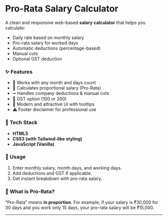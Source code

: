 # Pro-Rata Salary Calculator

A clean and responsive web-based **salary calculator** that helps you calculate:
- Daily rate based on monthly salary
- Pro-rata salary for worked days
- Automatic deductions (percentage-based)
- Manual cuts
- Optional GST deduction

### ✨ Features
- 📅 Works with any month and days count
- 💸 Calculates proportional salary (Pro-Rata)
- ➖ Handles company deductions & manual cuts
- 🧾 GST option (100 or 200)
- 🎨 Modern and attractive UI with tooltips
- ⚠️ Footer disclaimer for professional use

### 🚀 Tech Stack
- **HTML5**
- **CSS3 (with Tailwind-like styling)**
- **JavaScript (Vanilla)**

### 📌 Usage
1. Enter monthly salary, month days, and working days.
2. Add deductions and GST if applicable.
3. Get instant breakdown with pro-rata salary.

### 📖 What is Pro-Rata?
“Pro-Rata” means **in proportion**. For example, if your salary is ₹30,000 for 30 days and you work only 15 days, your pro-rata salary will be ₹15,000.

---
